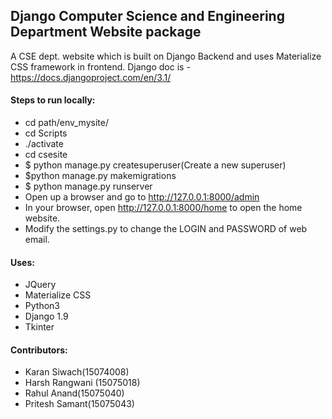 ## Django Computer Science and Engineering Department Website package

A CSE dept. website which is built on Django Backend and uses Materialize CSS framework in frontend. 
Django doc is - https://docs.djangoproject.com/en/3.1/

#### Steps to run locally:
- cd path/env_mysite/
- cd Scripts
- ./activate
- cd csesite
- $ python manage.py createsuperuser(Create a new superuser)
- $python manage.py makemigrations
- $ python manage.py runserver 
- Open up a browser and go to http://127.0.0.1:8000/admin
- In your browser, open http://127.0.0.1:8000/home to open the home website.
- Modify the settings.py to change the LOGIN and PASSWORD of web email.

#### Uses:
- JQuery
- Materialize CSS
- Python3
- Django 1.9
- Tkinter

#### Contributors:
- Karan Siwach(15074008)
- Harsh Rangwani (15075018)
- Rahul Anand(15075040)
- Pritesh Samant(15075043)
